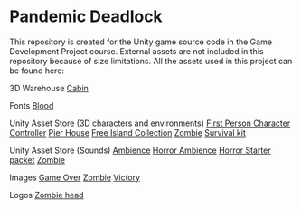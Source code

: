 # Pandemic Deadlock

This repository is created for the Unity game source code in the Game Development Project course. 
External assets are not included in this repository because of size limitations. All the assets used in this project can be found here:


3D Warehouse
<a href="https://assetstore.unity.com/packages/3d/environments/cabin-environment-98014">Cabin</a>

Fonts
<a href="https://www.fontspace.com/category/blood">Blood</a>

Unity Asset Store (3D characters and environments)
<a href="https://assetstore.unity.com/packages/essentials/starter-assets-first-person-character-controller-urp-196525">First Person Character Controller</a>
<a href="https://assetstore.unity.com/packages/3d/environments/pier-house-2-wood-house-170921">Pier House</a>
<a href="https://assetstore.unity.com/packages/3d/environments/landscapes/free-island-collection-104753">Free Island Collection</a>
<a href="https://assetstore.unity.com/packages/3d/characters/humanoids/zombie-30232'">Zombie</a>
<a href="https://assetstore.unity.com/packages/templates/packs/realistic-fps-controller-free-223479">Survival kit</a>

Unity Asset Store (Sounds)
<a href="https://assetstore.unity.com/packages/audio/ambient/haunted-forest-free-horror-ambience-262289">Ambience</a>
<a href="https://assetstore.unity.com/packages/audio/music/free-horror-ambience-2-215651">Horror Ambience</a>
<a href="https://assetstore.unity.com/packages/audio/music/free-horror-starter-pack-211340">Horror Starter packet</a>
<a href="https://assetstore.unity.com/packages/audio/sound-fx/creatures/free-zombie-character-sounds-141740">Zombie</a>


Images
<a href="https://img.itch.zone/aW1hZ2UvMTg3NzE3Lzg3Nzk3MS5wbmc=/original/KF8pec.png">Game Over</a>
<a href="https://assetstorev1-prd-cdn.unity3d.com/key-image/02b8c50d-2dbf-43e5-a28d-2a9c9adcdc1d.webp">Zombie</a>
<a href="https://unsplash.com/photos/person-standing-on-rock-formation-with-arms-in-air-QpKC8gwyETY">Victory</a>

Logos
<a href="https://www.vecteezy.com/vector-art/5131277-scary-zombie-head-vector-illustration">Zombie head</a>









